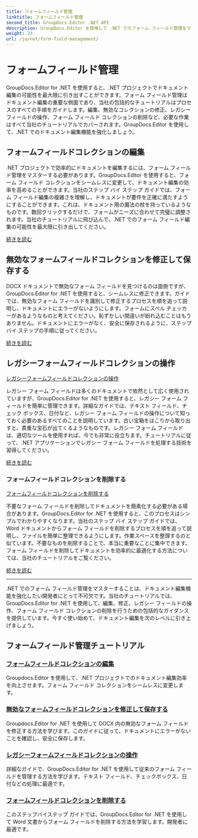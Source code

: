 ```yaml
---
title: フォームフィールド管理
linktitle: フォームフィールド管理
second_title: GroupDocs.Editor .NET API
description: GroupDocs.Editor を使用して .NET でのフォーム フィールド管理をマスターします。フォーム フィールド コレクションをシームレスに編集、修正、レガシーで操作、削除する方法を学習します。
weight: 23
url: /ja/net/form-field-management/
---
```


# フォームフィールド管理

GroupDocs.Editor for .NET を使用すると、.NET プロジェクトでドキュメント編集の可能性を最大限に引き出すことができます。フォーム フィールド管理はドキュメント編集の重要な側面であり、当社の包括的なチュートリアルはプロセスのすべての手順をガイドします。編集、無効なコレクションの修正、レガシー フィールドの操作、フォーム フィールド コレクションの削除など、必要な作業はすべて当社のチュートリアルでカバーされます。GroupDocs.Editor を使用して、.NET でのドキュメント編集機能を強化しましょう。

## フォームフィールドコレクションの編集

.NET プロジェクトで効率的にドキュメントを編集するには、フォーム フィールド管理をマスターする必要があります。GroupDocs.Editor を使用すると、フォーム フィールド コレクションをシームレスに変更して、ドキュメント編集の効率を高めることができます。当社のステップ バイ ステップ ガイドでは、フォーム フィールド編集の複雑さを理解し、ドキュメントが要件を正確に満たすようにすることができます。これは、ドキュメント用の魔法の杖を持っているようなものです。数回クリックするだけで、フォームがニーズに合わせて完璧に調整されます。当社のチュートリアルに飛び込んで、.NET でのフォーム フィールド編集の可能性を最大限に引き出してください。

[続きを読む](./edit-form-field-collection/)

## 無効なフォームフィールドコレクションを修正して保存する

DOCX ドキュメントで無効なフォーム フィールドを見つけるのは面倒ですが、GroupDocs.Editor for .NET を使用すると、シームレスに修正できます。ガイドでは、無効なフォーム フィールドを識別して修正するプロセスを順を追って説明し、ドキュメントにエラーがないようにします。フォームにスペル チェッカーがあるようなものと考えてください。恥ずかしい間違いが紛れ込むことはもうありません。ドキュメントにエラーがなく、安全に保存されるように、ステップ バイ ステップの手順に従ってください。

[続きを読む](./fix-invalid-form-field-collection-save/)

## レガシーフォームフィールドコレクションの操作
[レガシーフォームフィールドコレクションの操作](./work-legacy-form-field-collection/)

レガシー フォーム フィールドは多くのドキュメントで依然として広く使用されていますが、GroupDocs.Editor for .NET を使用すると、レガシー フォーム フィールドを簡単に管理できます。詳細なガイドでは、テキスト フィールド、チェック ボックス、日付など、レガシー フォーム フィールドの操作について知っておく必要のあるすべてのことを説明しています。古い宝箱をほこりから取り出すと、貴重な宝石が出てくるようなものです。レガシー フォーム フィールドは、適切なツールを使用すれば、今でも非常に役立ちます。チュートリアルに従って、.NET アプリケーションでレガシー フォーム フィールドを処理する技術を習得してください。

[続きを読む](./work-legacy-form-field-collection/)

### フォームフィールドコレクションを削除する
[フォームフィールドコレクションを削除する](./remove-form-field-collection/)

不要なフォーム フィールドを削除してドキュメントを簡素化する必要がある場合があります。GroupDocs.Editor for .NET を使用すると、このプロセスはシンプルでわかりやすくなります。当社のステップ バイ ステップ ガイドでは、Word ドキュメントからフォーム フィールドを削除するプロセスを順を追って説明し、ファイルを簡単に整理できるようにします。作業スペースを整理するのと似ています。不要なものを削除することで、本当に重要なことに集中できます。フォーム フィールドを削除してドキュメントを効率的に最適化する方法については、当社のチュートリアルをご覧ください。

[続きを読む](./remove-form-field-collection/)

---

.NET でのフォーム フィールド管理をマスターすることは、ドキュメント編集機能を強化したい開発者にとって不可欠です。当社のチュートリアルでは、GroupDocs.Editor for .NET を使用して、編集、修正、レガシー フィールドの操作、フォーム フィールド コレクションの削除を行うための包括的なガイダンスを提供しています。今すぐ使い始めて、ドキュメント編集を次のレベルに引き上げましょう。
## フォームフィールド管理チュートリアル
### [フォームフィールドコレクションの編集](./edit-form-field-collection/)
Groupdocs.Editor を使用して、.NET プロジェクトでのドキュメント編集効率を向上させます。フォーム フィールド コレクションをシームレスに変更します。
### [無効なフォームフィールドコレクションを修正して保存する](./fix-invalid-form-field-collection-save/)
Groupdocs.Editor for .NET を使用して DOCX 内の無効なフォーム フィールドを修正する方法を学びます。このガイドに従って、ドキュメントにエラーがないことを確認し、安全に保存します。
### [レガシーフォームフィールドコレクションの操作](./work-legacy-form-field-collection/)
詳細なガイドで、GroupDocs.Editor for .NET を使用して従来のフォーム フィールドを管理する方法を学びます。テキスト フィールド、チェックボックス、日付などの処理に最適です。
### [フォームフィールドコレクションを削除する](./remove-form-field-collection/)
このステップバイステップ ガイドでは、GroupDocs.Editor for .NET を使用して Word 文書からフォーム フィールドを削除する方法を学習します。開発者に最適です。